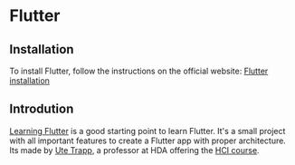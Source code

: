 # Flutter

## Installation

To install Flutter, follow the instructions on the official website:
[Flutter installation](https://docs.flutter.dev/get-started/install)

## Introdution

[Learning Flutter](https://gitlab.com/utrapp/learning-flutter) is a good starting point to learn Flutter.
It's a small project with all important features to create a Flutter app with proper architecture. Its made by [Ute Trapp](https://fbi.h-da.de/personen/ute-trapp), a professor at HDA offering the [HCI course](https://hci-trapp.h-da.io/hci-lab-exercises/).

